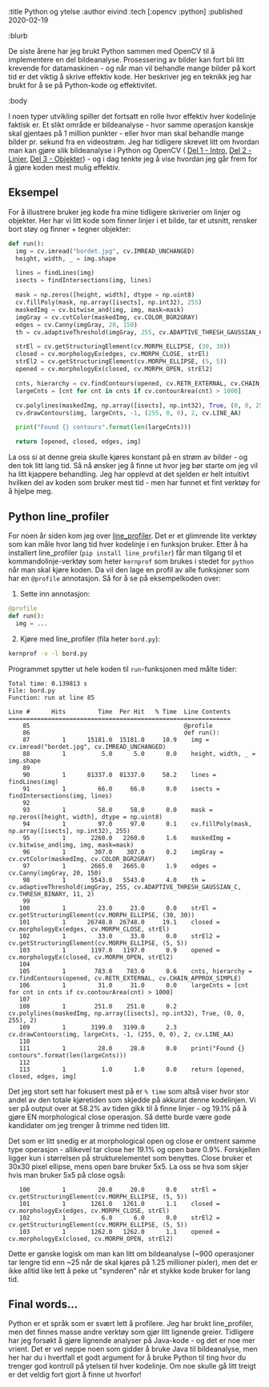 :title Python og ytelse
:author eivind
:tech [:opencv :python]
:published 2020-02-19

:blurb

De siste årene har jeg brukt Python sammen med OpenCV til å implementere en del
bildeanalyse. Prosessering av bilder kan fort bli litt krevende for datamaskinen -
og når man vil behandle mange bilder på kort tid er det viktig å skrive effektiv
kode. Her beskriver jeg en teknikk jeg har brukt for å se på Python-kode og
effektivitet.

:body

I noen typer utvikling spiller det fortsatt en rolle hvor effektiv hver kodelinje
faktisk er. Et slikt område er bildeanalyse - hvor samme operasjon kanskje skal
gjentaes på 1 million punkter - eller hvor man skal behandle mange bilder pr. sekund
fra en videostrøm. Jeg har tidligere skrevet litt om hvordan man kan gjøre slik
bildeanalyse i Python og OpenCV (
[Del 1 - Intro](/blogg/2019-09-bildeanalyse-intro/),
[Del 2 - Linjer](/blogg/2019-09-bildeanalyse-linjer/),
[Del 3 - Objekter](/blogg/2020-01-bildeanalyse-objekter/)) - og i dag tenkte jeg å
vise hvordan jeg går frem for å gjøre koden mest mulig effektiv.

## Eksempel

For å illustrere bruker jeg kode fra mine tidligere skriverier om linjer og
objekter. Her har vi litt kode som finner linjer i et bilde, tar et utsnitt,
rensker bort støy og finner + tegner objekter:

```python
def run():
  img = cv.imread("bordet.jpg", cv.IMREAD_UNCHANGED)
  height, width, _ = img.shape

  lines = findLines(img)
  isects = findIntersections(img, lines)

  mask = np.zeros([height, width], dtype = np.uint8)
  cv.fillPoly(mask, np.array([isects], np.int32), 255)
  maskedImg = cv.bitwise_and(img, img, mask=mask)
  imgGray = cv.cvtColor(maskedImg, cv.COLOR_BGR2GRAY)
  edges = cv.Canny(imgGray, 20, 150)
  th = cv.adaptiveThreshold(imgGray, 255, cv.ADAPTIVE_THRESH_GAUSSIAN_C, cv.THRESH_BINARY, 11, 2)

  strEl = cv.getStructuringElement(cv.MORPH_ELLIPSE, (30, 30))
  closed = cv.morphologyEx(edges, cv.MORPH_CLOSE, strEl)
  strEl2 = cv.getStructuringElement(cv.MORPH_ELLIPSE, (5, 5))
  opened = cv.morphologyEx(closed, cv.MORPH_OPEN, strEl2)

  cnts, hierarchy = cv.findContours(opened, cv.RETR_EXTERNAL, cv.CHAIN_APPROX_SIMPLE)
  largeCnts = [cnt for cnt in cnts if cv.contourArea(cnt) > 1000]

  cv.polylines(maskedImg, np.array([isects], np.int32), True, (0, 0, 255), 2)
  cv.drawContours(img, largeCnts, -1, (255, 0, 0), 2, cv.LINE_AA)

  print("Found {} contours".format(len(largeCnts)))

  return [opened, closed, edges, img]
```

La oss si at denne greia skulle kjøres konstant på en strøm av bilder - og den tok
litt lang tid. Så nå ønsker jeg å finne ut hvor jeg bør starte om jeg vil ha litt
kjappere behandling. Jeg har opplevd at det sjelden er helt intuitivt hvilken del
av koden som bruker mest tid - men har funnet et fint verktøy for å hjelpe meg.

## Python line_profiler

For noen år siden kom jeg over [line_profiler](https://github.com/rkern/line_profiler).
Det er et glimrende lite verktøy som kan måle hvor lang tid hver kodelinje i en
funksjon bruker. Etter å ha installert line_profiler (`pip install line_profiler`)
får man tilgang til et kommandolinje-verktøy som heter `kernprof` som brukes i
stedet for `python` når man skal kjøre koden. Da vil den lage en profil av alle
funksjoner som har en `@profile` annotasjon. Så for å se på eksempelkoden over:

1. Sette inn annotasjon:
```python
@profile
def run():
  img = ...
```

2. Kjøre med line_profiler (fila heter `bord.py`):
```bash
kernprof -v -l bord.py
```

Programmet spytter ut hele koden til `run`-funksjonen med målte tider:

```
Total time: 0.139813 s
File: bord.py
Function: run at line 85

Line #      Hits         Time  Per Hit   % Time  Line Contents
==============================================================
    85                                           @profile
    86                                           def run():
    87         1      15181.0  15181.0     10.9    img = cv.imread("bordet.jpg", cv.IMREAD_UNCHANGED)
    88         1          5.0      5.0      0.0    height, width, _ = img.shape
    89
    90         1      81337.0  81337.0     58.2    lines = findLines(img)
    91         1         66.0     66.0      0.0    isects = findIntersections(img, lines)
    92
    93         1         58.0     58.0      0.0    mask = np.zeros([height, width], dtype = np.uint8)
    94         1         97.0     97.0      0.1    cv.fillPoly(mask, np.array([isects], np.int32), 255)
    95         1       2260.0   2260.0      1.6    maskedImg = cv.bitwise_and(img, img, mask=mask)
    96         1        307.0    307.0      0.2    imgGray = cv.cvtColor(maskedImg, cv.COLOR_BGR2GRAY)
    97         1       2665.0   2665.0      1.9    edges = cv.Canny(imgGray, 20, 150)
    98         1       5543.0   5543.0      4.0    th = cv.adaptiveThreshold(imgGray, 255, cv.ADAPTIVE_THRESH_GAUSSIAN_C, cv.THRESH_BINARY, 11, 2)
    99
   100         1         23.0     23.0      0.0    strEl = cv.getStructuringElement(cv.MORPH_ELLIPSE, (30, 30))
   101         1      26748.0  26748.0     19.1    closed = cv.morphologyEx(edges, cv.MORPH_CLOSE, strEl)
   102         1         33.0     33.0      0.0    strEl2 = cv.getStructuringElement(cv.MORPH_ELLIPSE, (5, 5))
   103         1       1197.0   1197.0      0.9    opened = cv.morphologyEx(closed, cv.MORPH_OPEN, strEl2)
   104
   105         1        783.0    783.0      0.6    cnts, hierarchy = cv.findContours(opened, cv.RETR_EXTERNAL, cv.CHAIN_APPROX_SIMPLE)
   106         1         31.0     31.0      0.0    largeCnts = [cnt for cnt in cnts if cv.contourArea(cnt) > 1000]
   107
   108         1        251.0    251.0      0.2    cv.polylines(maskedImg, np.array([isects], np.int32), True, (0, 0, 255), 2)
   109         1       3199.0   3199.0      2.3    cv.drawContours(img, largeCnts, -1, (255, 0, 0), 2, cv.LINE_AA)
   110
   111         1         28.0     28.0      0.0    print("Found {} contours".format(len(largeCnts)))
   112
   113         1          1.0      1.0      0.0    return [opened, closed, edges, img]
```

Det jeg stort sett har fokusert mest på er `% time` som altså viser hvor stor andel
av den totale kjøretiden som skjedde på akkurat denne kodelinjen. Vi ser på output
over at 58.2% av tiden gikk til å finne linjer - og 19.1% på å gjøre EN
morphological close operasjon. Så dette burde være gode kandidater om jeg trenger å
trimme ned tiden litt.

Det som er litt snedig er at morphological open og close er omtrent samme type
operasjon - allikevel tar close her 19.1% og open bare 0.9%. Forskjellen ligger kun
i størrelsen på strukturelementet som benyttes. Close bruker et 30x30 pixel ellipse,
mens open bare bruker 5x5. La oss se hva som skjer hvis man bruker 5x5 på close også:

```
   100         1         20.0     20.0      0.0    strEl = cv.getStructuringElement(cv.MORPH_ELLIPSE, (5, 5))
   101         1       1261.0   1261.0      1.1    closed = cv.morphologyEx(edges, cv.MORPH_CLOSE, strEl)
   102         1          6.0      6.0      0.0    strEl2 = cv.getStructuringElement(cv.MORPH_ELLIPSE, (5, 5))
   103         1       1262.0   1262.0      1.1    opened = cv.morphologyEx(closed, cv.MORPH_OPEN, strEl2)
```

Dette er ganske logisk om man kan litt om bildeanalyse (~900 operasjoner tar lengre
tid enn ~25 når de skal kjøres på 1.25 millioner pixler), men det er ikke alltid
like lett å peke ut "synderen" når et stykke kode bruker for lang tid.

## Final words...

Python er et språk som er svært lett å profilere. Jeg har brukt line_profiler, men
det finnes masse andre verktøy som gjør litt lignende greier. Tidligere har jeg
forsøkt å gjøre lignende analyser på Java-kode - og det er noe mer vrient. Det er
vel neppe noen som gidder å bruke Java til bildeanalyse, men her har du i hvertfall
et godt argument for å bruke Python til ting hvor du trenger god kontroll på
ytelsen til hver kodelinje. Om noe skulle gå litt treigt er det veldig fort gjort å
finne ut hvorfor!
